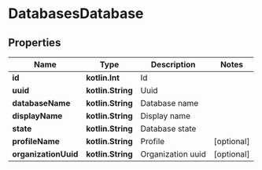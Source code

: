 
# DatabasesDatabase

## Properties
Name | Type | Description | Notes
------------ | ------------- | ------------- | -------------
**id** | **kotlin.Int** | Id | 
**uuid** | **kotlin.String** | Uuid | 
**databaseName** | **kotlin.String** | Database name | 
**displayName** | **kotlin.String** | Display name | 
**state** | **kotlin.String** | Database state | 
**profileName** | **kotlin.String** | Profile |  [optional]
**organizationUuid** | **kotlin.String** | Organization uuid |  [optional]




